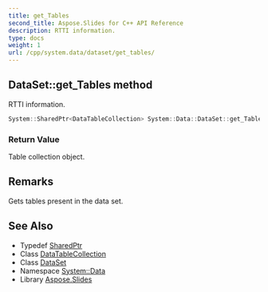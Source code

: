 ```yaml
---
title: get_Tables
second_title: Aspose.Slides for C++ API Reference
description: RTTI information.
type: docs
weight: 1
url: /cpp/system.data/dataset/get_tables/
---
```

## DataSet::get_Tables method


RTTI information.

```cpp
System::SharedPtr<DataTableCollection> System::Data::DataSet::get_Tables()
```


### Return Value

Table collection object.
## Remarks


Gets tables present in the data set. 
## See Also

* Typedef [SharedPtr](../../../system/sharedptr/)
* Class [DataTableCollection](../../datatablecollection/)
* Class [DataSet](../)
* Namespace [System::Data](../../)
* Library [Aspose.Slides](../../../)
